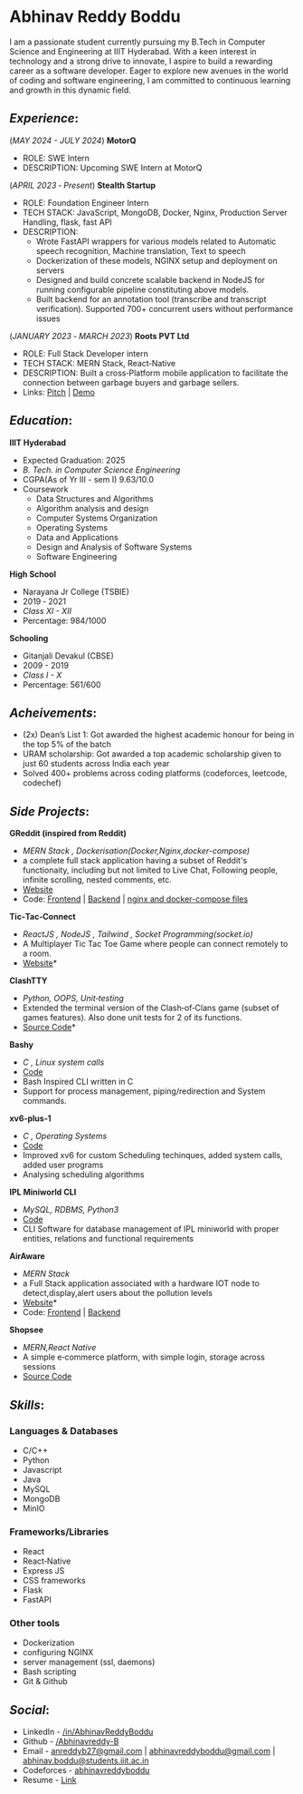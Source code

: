 # Abhinav Reddy Boddu

I am a passionate student currently pursuing my B.Tech in Computer Science and Engineering at IIIT Hyderabad. With a keen interest in technology and a strong drive to innovate, I aspire to build a rewarding career as a software developer. Eager to explore new avenues in the world of coding and software engineering, I am committed to continuous learning and growth in this dynamic field.

## ***Experience***:
(_MAY 2024 - JULY 2024_) **MotorQ**
* ROLE: SWE Intern
* DESCRIPTION: Upcoming SWE Intern at MotorQ

(_APRIL 2023 ‐  Present_)  **Stealth Startup**
* ROLE: Foundation Engineer Intern
* TECH STACK: JavaScript, MongoDB, Docker, Nginx, Production Server Handling, flask, fast API
* DESCRIPTION: 
  - Wrote FastAPI wrappers for various models related to Automatic speech recognition, Machine translation, Text to speech
  - Dockerization of these models, NGINX setup and deployment on servers
  - Designed and build concrete scalable backend in NodeJS for running configurable pipeline constituting above models.
  - Built backend for an annotation tool (transcribe and transcript verification). Supported 700+ concurrent users without performance issues


(_JANUARY 2023 ‐ MARCH 2023_)  **Roots PVT Ltd**
* ROLE: Full Stack Developer intern
* TECH STACK: MERN Stack, React‐Native
* DESCRIPTION: Built a cross‐Platform mobile application to facilitate the connection between garbage buyers and garbage sellers.
* Links: [Pitch](https://pitch.com/public/4747d8f6-fcad-4b2a-b1ae-ce4a3f7c3078) | [Demo](https://www.veed.io/view/8a18f858-7607-423b-b34c-e567714b3cc8?panel=share)

## ***Education***:
**IIIT Hyderabad**
* Expected Graduation: 2025
* *B. Tech. in Computer Science Engineering*
* CGPA(As of Yr III - sem I) 9.63/10.0
* Coursework
  - Data Structures and Algorithms
  - Algorithm analysis and design
  - Computer Systems Organization
  - Operating Systems
  - Data and Applications
  - Design and Analysis of Software Systems
  - Software Engineering

**High School**
* Narayana Jr College (TSBIE)
* 2019 ‐ 2021
* *Class XI - XII*
* Percentage: 984/1000

**Schooling**
* Gitanjali Devakul (CBSE)
* 2009 - 2019
* *Class I - X*
* Percentage: 561/600

## ***Acheivements***:
* (2x) Dean’s List 1: Got awarded the highest academic honour for being in the top 5% of the batch
* URAM scholarship: Got awarded a top academic scholarship given to just 60 students across India each year
* Solved 400+ problems across coding platforms (codeforces, leetcode, codechef)

## ***Side Projects***:
**GReddit (inspired from Reddit)**
* _MERN Stack , Dockerisation(Docker,Nginx,docker-compose)_
* a complete full stack application having a subset of Reddit's functionaity, including but not limited to Live Chat, Following people, infinite scrolling, nested comments, etc.
* [Website](https://guileless-kringle-c68d07.netlify.app/profile) 
* Code: [Frontend](https://github.com/Abhinavreddy-B/Reddit_Frontend) | [Backend](https://github.com/Abhinavreddy-B/Reddit_Backend) | [nginx and docker-compose files](https://github.com/Abhinavreddy-B/Reddit-Docker)

**Tic‐Tac‐Connect**
* _ReactJS , NodeJS , Tailwind , Socket Programming(socket.io)_
* A Multiplayer Tic Tac Toe Game where people can connect remotely to a room.
* [Website](https://tictactoemultiplayer.onrender.com/)*

**ClashTTY**
* _Python, OOPS, Unit‐testing_
* Extended the terminal version of the Clash‐of‐Clans game (subset of games features). Also done unit tests for 2 of its functions.
* [Source Code]([https://tictactoemultiplayer.onrender.com/](https://github.com/Abhinavreddy-B/COC/))*

**Bashy**
* _C , Linux system calls_
* [Code](https://github.com/Abhinavreddy-B/C-Shell)
* Bash Inspired CLI written in C
* Support for process management, piping/redirection and System commands.

**xv6‐plus‐1**
* _C , Operating Systems_
* [Code](https://github.com/Abhinavreddy-B/Advanced-xv-6)
* Improved xv6 for custom Scheduling techinques, added system calls, added user programs
* Analysing scheduling algorithms

**IPL Miniworld CLI**
* _MySQL, RDBMS, Python3_
* [Code](https://github.com/Abhinavreddy-B/D_and_A/tree/master/Project_Phase-4)
* CLI Software for database management of IPL miniworld with proper entities, relations and functional requirements

**AirAware**
* _MERN Stack_
* a Full Stack application associated with a hardware IOT node to detect,display,alert users about the pollution levels
* [Website](https://indoor-air-pollution-18.onrender.com/)*
* Code: [Frontend](https://github.com/Abhinavreddy-B/ESW_Frontend) | [Backend](https://github.com/Abhinavreddy-B/ESW_backend)

**Shopsee**
* _MERN,React Native_
* A simple e‐commerce platform, with simple login, storage across sessions
* [Source Code](https://github.com/Abhinavreddy-B/shopsee)

## ***Skills***:
### Languages & Databases
* C/C++
* Python
* Javascript
* Java
* MySQL
* MongoDB
* MinIO

### Frameworks/Libraries
* React
* React‐Native
* Express JS
* CSS frameworks
* Flask
* FastAPI

### Other tools
* Dockerization
* configuring NGINX
* server management (ssl, daemons)
* Bash scripting
* Git & Github

## ***Social***:
* LinkedIn   - [/in/AbhinavReddyBoddu](https://www.linkedin.com/in/AbhinavReddyBoddu)
* Github     - [/Abhinavreddy-B](https://github.com/Abhinavreddy-B)
* Email      - [anreddyb27@gmail.com](mailto:anreddyb27@gmail.com) | [abhinavreddyboddu@gmail.com](mailto:abhinavreddyboddu@gmail.com) | [abhinav.boddu@students.iiit.ac.in](abhinav.boddu@students.iiit.ac.in)
* Codeforces - [abhinavreddyboddu](https://codeforces.com/profile/abhinavreddyboddu)
* Resume - [Link](https://drive.google.com/file/d/1bl0tWi2NQF2ojfIrKlbFyh0I_s1IkNrn/view)